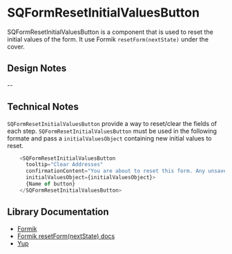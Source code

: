 # SQFormResetInitialValuesButton

SQFormResetInitialValuesButton is a component that is used to reset the initial values of the form. It use Formik `resetForm(nextState)` under the cover.

## Design Notes

--

## Technical Notes

`SQFormResetInitialValuesButton` provide a way to reset/clear the fields of each step. `SQFormResetInitialValuesButton` must be used in the following formate and pass a `initialValuesObject` containing new initial values to reset.

```javascript
    <SQFormResetInitialValuesButton
      tooltip="Clear Addresses"
      confirmationContent="You are about to reset this form. Any unsaved info for this customer will be removed"
      initialValuesObject={initialValuesObject}>
      {Name of button}
    </SQFormResetInitialValuesButton>
```

## Library Documentation

- [Formik](https://jaredpalmer.com/formik/docs/overview)
- [Formik resetForm(nextState) docs](https://formik.org/docs/api/formik#resetform-nextstate-partialformikstatevalues--void)
- [Yup](https://github.com/jquense/yup)
